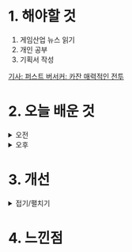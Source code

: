 
# 1. 해야할 것

1. 게임산업 뉴스 읽기 
2. 개인 공부  
3. 기획서 작성

[기사: 퍼스트 버서커: 카잔 매력적인 전투](https://www.gameinsight.co.kr/news/articleView.html?idxno=32426)



# 2. 오늘 배운 것

<details>
<summary>오전</summary>

## 오늘의 뉴스
![image](https://github.com/JM94Ent/TIL-WIL/assets/143363550/5865c2b1-8811-490e-b013-d5c4f2ae0333)
```
한국산 소울라이크 게임이 새로 나온다.
그것도 짱짱한 그래픽과 호평받는 전투 시스템으로

소울라이크는 이제 하나의 장르로써 매력적이라는 말이겠지
사람들도 더 이상 너무 어려운 게임이라는 인식보다는 전투와 보스 격파의 쾌감을 알아가고 있다는 뜻일 것이다.

모바일게임도 전투를 재밌게 만들어서 하고 싶게 하는데, 여기에 자동 전투까지 넣어 재밌는 전투를 설계할 수 있게 하는 붕괴:스타레일이나
자동전투는 없지만 원신처럼 소울라이크보다는 가벼운 전투를 자신만의 조합으로 플레이할 수 있다.

전투에서 스트레스를 푸는 방법을 어디에 집중하냐에 따른 재미를 다르게 줄 수 있다는 걸 알 수 있다.
```
</details>


<details>
<summary>오후</summary>


</details>




# 3. 개선


<details>
<summary>접기/펼치기</summary>

![image](https://github.com/JM94Ent/TIL-WIL/assets/143363550/eb6ff66a-01c2-4e32-90d1-55edbd9859a2)

</details>



# 4. 느낀점


